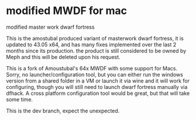 # modified MWDF for mac
modified master work dwarf fortress


This is the amostubal produced variant of masterwork dwarf fortress, it is updated to 43.05 x64, and has many fixes implemented over the last 2 months since its production.  the product is still considered to be owned by Meph and this will be deleted upon his request.

This is a fork of Amoustubal's 64x MWDF with some support for Macs.  Sorry, no launcher/configuration tool, but you can either run the windows version from a shared folder in a VM or launch it via wine and it will work for configuring, though you will still need to launch dwarf fortress manually via dfhack.  A cross platform configuration tool would be great, but that will take some time.

This is the dev branch, expect the unexpected.
